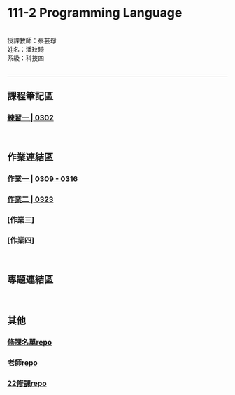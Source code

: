 # 111-2 Programming Language
<br />
授課教師：蔡芸琤<br />
姓名：潘玟琦<br />
系級：科技四<br />
<br />

***
## 課程筆記區
### [練習一 | 0302](https://github.com/Hazel0301/PL/blob/main/prac_1/task_1.ipynb)

<br />

## 作業連結區
### [作業一 | 0309 - 0316](https://github.com/Hazel0301/PL/blob/main/hw_1/homework_1.ipynb)
### [作業二 | 0323](https://github.com/Hazel0301/PL/blob/main/hw_2/hw_2.ipynb)
### [作業三]
### [作業四]

<br />

## 專題連結區

<br />

## 其他
### [修課名單repo](https://docs.google.com/spreadsheets/d/e/2PACX-1vRBeY4-E_d9eBNKEcFV0eiGAFsMOk-ZYCmTLGmQ5_yWYkJcxXXBQI8rOkaqPyIktU4SgS7Rg0IQdZJ4/pubhtml#)
### [老師repo](https://github.com/pecu/PL)
### [22修課repo](https://docs.google.com/spreadsheets/d/e/2PACX-1vRUVpx6AeccKwedvZjINM5-mSLpmS0M69wrCIbDimIdwpN30xQpqcn0k5kh0oUQET05sEsMpFt6fsCA/pubhtml)
